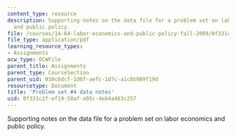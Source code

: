 ```yaml
---
content_type: resource
description: Supporting notes on the data file for a problem set on labor economics
  and public policy.
file: /courses/14-64-labor-economics-and-public-policy-fall-2009/0f331c2fef1958afa95c4eb4a463c257_MIT14_64F09_ps4_dat.pdf
file_type: application/pdf
learning_resource_types:
- Assignments
ocw_type: OCWFile
parent_title: Assignments
parent_type: CourseSection
parent_uid: 010c6dcf-1d6f-aefc-1d7c-a1c6b989f19d
resourcetype: Document
title: 'Problem set #4 data notes'
uid: 0f331c2f-ef19-58af-a95c-4eb4a463c257
---
```

Supporting notes on the data file for a problem set on labor economics and public policy.

